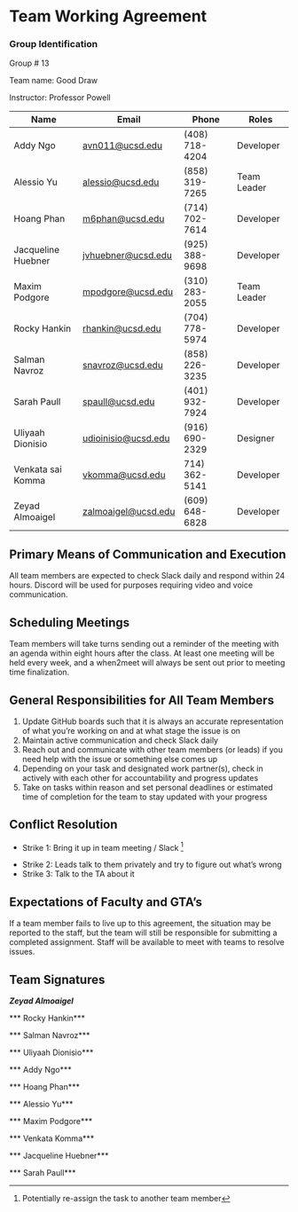 # Team Working Agreement

### Group Identification
Group # 13

Team name: Good Draw

Instructor: Professor Powell

| Name | Email | Phone | Roles |
|-----------------|-----------------|-----------------|-----------------|
| Addy Ngo | avn011@ucsd.edu |(408) 718-4204 | Developer |
| Alessio Yu | alessio@ucsd.edu | (858) 319-7265 | Team Leader |
| Hoang Phan | m6phan@ucsd.edu |(714) 702-7614 | Developer |
| Jacqueline Huebner | jvhuebner@ucsd.edu | (925) 388-9698 | Developer |
| Maxim Podgore | mpodgore@ucsd.edu | (310) 283-2055 | Team Leader |
| Rocky Hankin | rhankin@ucsd.edu | (704) 778-5974 | Developer |
| Salman Navroz | snavroz@ucsd.edu | (858) 226-3235 | Developer |
| Sarah Paull | spaull@ucsd.edu | (401) 932-7924 | Developer | 
| Uliyaah Dionisio| udioinisio@ucsd.edu | (916) 690-2329 | Designer | 
| Venkata sai Komma | vkomma@ucsd.edu | 714) 362-5141 | Developer |
| Zeyad Almoaigel | zalmoaigel@ucsd.edu | (609) 648-6828 | Developer| 

## Primary Means of Communication and Execution

All team members are expected to check Slack daily and respond within 24 hours.
Discord will be used for purposes requiring video and voice communication.

## Scheduling Meetings

Team members will take turns sending out a reminder of the meeting with an agenda within eight hours after the class. At least one meeting will be held every week, and a when2meet will always be sent out prior to meeting time finalization.

## General Responsibilities for All Team Members

  1. Update GitHub boards such that it is always an accurate representation of what you’re working on and at what stage the issue is on
  2. Maintain active communication and check Slack daily
  3. Reach out and communicate with other team members (or leads) if you need help with the issue or something else comes up
  4. Depending on your task and designated work partner(s), check in actively with each other for accountability and progress updates
  5. Take on tasks within reason and set personal deadlines or estimated time of completion for the team to stay updated with your progress

## Conflict Resolution
- Strike 1: Bring it up in team meeting / Slack [^1]
[^1]:Potentially re-assign the task to another team member

- Strike 2: Leads talk to them privately and try to figure out what’s wrong
- Strike 3: Talk to the TA about it

## Expectations of Faculty and GTA’s

If a team member fails to live up to this agreement, the situation may be reported to the staff, but the team will still be responsible for submitting a completed assignment. Staff will be available to meet with teams to resolve issues.

## Team Signatures

***Zeyad Almoaigel*** 

*** Rocky Hankin*** 

*** Salman Navroz*** 

*** Uliyaah Dionisio*** 

*** Addy Ngo*** 

*** Hoang Phan*** 

*** Alessio Yu*** 

*** Maxim Podgore*** 

*** Venkata Komma*** 

*** Jacqueline Huebner*** 

*** Sarah Paull***





